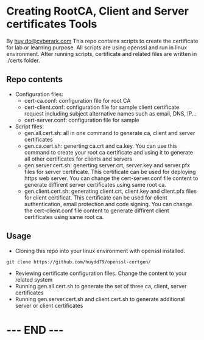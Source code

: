 # Creating RootCA, Client and Server certificates Tools
By huy.do@cyberark.com
This repo contains scripts to create the certificate for lab or learning purpose. All scripts are using openssl and run in linux environment.
After running scripts, certificate and related files are written in ./certs folder.

## Repo contents
- Configuration files:
  - cert-ca.conf: configuration file for root CA
  - cert-client.conf: configuration file for sample client certificate request including subject alternative names such as email, DNS, IP...
  - cert-server.conf: configuration file for sample
- Script files:
  - gen.all.cert.sh: all in one command to generate ca, client and server certificates
  - gen.ca.cert.sh: generting ca.crt and ca.key. You can use this command to create your root ca certificate and using it to generate all other certificates for clients and servers
  - gen.server.cert.sh: generting server.crt, server.key and server.pfx files for server certificate. This certificate can be used for deploying https web server. You can change the cert-server.conf file content to generate diffirent server certificates using same root ca.
  - gen.client.cert.sh: generating client.crt, client.key and client.pfx files for client certificat. This certificate can be used for client authentication, email protection and code signing. You can change the cert-client.conf file content to generate diffirent client certificates using same root ca.

## Usage
- Cloning this repo into your linux environment with openssl installed.
```
git clone https://github.com/huydd79/openssl-certgen/
```
- Reviewing certificate configuration files. Change the content to your related system
- Running gen.all.cert.sh to generate the set of three ca, client, server certificates
- Running gen.server.cert.sh and client.cert.sh to generate additional server or client certificates

# --- END ---
